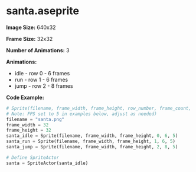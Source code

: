 # santa.aseprite
**Image Size:** 640x32

**Frame Size:** 32x32

**Number of Animations:** 3

**Animations:**
- idle - row 0 - 6 frames
- run - row 1 - 6 frames
- jump - row 2 - 8 frames

**Code Example:**
```python
# Sprite(filename, frame_width, frame_height, row_number, frame_count, fps)
# Note: FPS set to 5 in examples below, adjust as needed)
filename = "santa.png"
frame_width = 32
frame_height = 32
santa_idle = Sprite(filename, frame_width, frame_height, 0, 6, 5)
santa_run = Sprite(filename, frame_width, frame_height, 1, 6, 5)
santa_jump = Sprite(filename, frame_width, frame_height, 2, 8, 5)

# Define SpriteActor
santa = SpriteActor(santa_idle)
```
